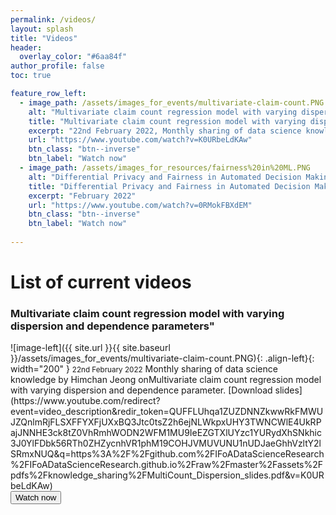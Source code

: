 ```yaml
---
permalink: /videos/
layout: splash
title: "Videos"
header:
  overlay_color: "#6aa84f"
author_profile: false
toc: true

feature_row_left:
  - image_path: /assets/images_for_events/multivariate-claim-count.PNG
    alt: "Multivariate claim count regression model with varying dispersion and dependence parameters"
    title: "Multivariate claim count regression model with varying dispersion and dependence parameters"
    excerpt: "22nd February 2022, Monthly sharing of data science knowledge by Himchan Jeong onMultivariate claim count regression model with varying dispersion and                 dependence parameters"
    url: "https://www.youtube.com/watch?v=K0URbeLdKAw"
    btn_class: "btn--inverse"
    btn_label: "Watch now"
  - image_path: /assets/images_for_resources/fairness%20in%20ML.PNG
    alt: "Differential Privacy and Fairness in Automated Decision Making?"
    title: "Differential Privacy and Fairness in Automated Decision Making?"
    excerpt: "February 2022"
    url: "https://www.youtube.com/watch?v=0RMokFBXdEM"
    btn_class: "btn--inverse"
    btn_label: "Watch now"
  
---
```





<div class="notice" markdown="1">

  <h1>List of current videos</h1>

<h3>Multivariate claim count regression model with varying dispersion and dependence parameters"</h3>
![image-left]({{ site.url }}{{ site.baseurl }}/assets/images_for_events/multivariate-claim-count.PNG){: .align-left}{: width="200" } 
<small>22nd February 2022</small>
Monthly sharing of data science knowledge by Himchan Jeong onMultivariate claim count regression model with varying dispersion and dependence parameter.
[Download slides](https://www.youtube.com/redirect?event=video_description&redir_token=QUFFLUhqa1ZUZDNNZkwwRkFMWUJZQnlmRjFLSXFFYXFjUXxBQ3Jtc0tsZ2h6ejNLWkpxUHY3TWNCWlE4UkRPajJNNHE3ck8tZ0VhRmhWODN2WFM1MU9IeEZGTXlUYzc1YURydXhSNkhic3J0YlFDbk56RTh0ZHZycnhVR1phM19COHJVMUVUNU1nUDJaeGhhVzltY2lSRmxNUQ&q=https%3A%2F%2Fgithub.com%2FIFoADataScienceResearch%2FIFoADataScienceResearch.github.io%2Fraw%2Fmaster%2Fassets%2Fpdfs%2Fknowledge_sharing%2FMultiCount_Dispersion_slides.pdf&v=K0URbeLdKAw)

  <form action="https://www.youtube.com/watch?v=K0URbeLdKAw" method="get" target="_blank">
         <button type="submit">Watch now</button>
  </form
  


</div>

